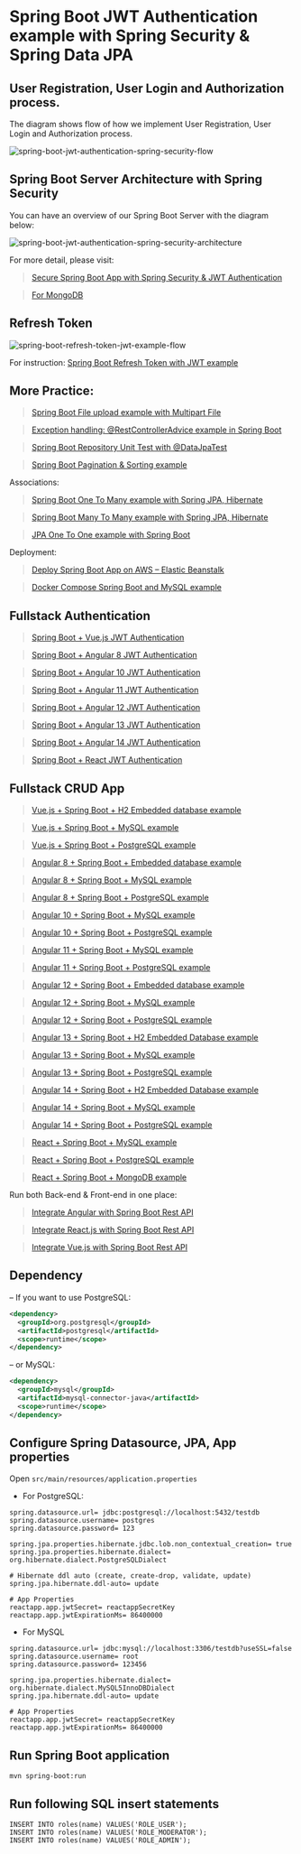 # Spring Boot JWT Authentication example with Spring Security & Spring Data JPA

## User Registration, User Login and Authorization process.
The diagram shows flow of how we implement User Registration, User Login and Authorization process.

![spring-boot-jwt-authentication-spring-security-flow](spring-boot-jwt-authentication-spring-security-flow.png)

## Spring Boot Server Architecture with Spring Security
You can have an overview of our Spring Boot Server with the diagram below:

![spring-boot-jwt-authentication-spring-security-architecture](spring-boot-jwt-authentication-spring-security-architecture.png)

For more detail, please visit:
> [Secure Spring Boot App with Spring Security & JWT Authentication](https://reactapp.com/spring-boot-jwt-authentication/)

> [For MongoDB](https://reactapp.com/spring-boot-jwt-auth-mongodb/)

## Refresh Token

![spring-boot-refresh-token-jwt-example-flow](spring-boot-refresh-token-jwt-example-flow.png)

For instruction: [Spring Boot Refresh Token with JWT example](https://reactapp.com/spring-boot-refresh-token-jwt/)

## More Practice:
> [Spring Boot File upload example with Multipart File](https://reactapp.com/spring-boot-file-upload/)

> [Exception handling: @RestControllerAdvice example in Spring Boot](https://reactapp.com/spring-boot-restcontrolleradvice/)

> [Spring Boot Repository Unit Test with @DataJpaTest](https://reactapp.com/spring-boot-unit-test-jpa-repo-datajpatest/)

> [Spring Boot Pagination & Sorting example](https://www.reactapp.com/spring-boot-pagination-sorting-example/)

Associations:
> [Spring Boot One To Many example with Spring JPA, Hibernate](https://www.reactapp.com/jpa-one-to-many/)

> [Spring Boot Many To Many example with Spring JPA, Hibernate](https://www.reactapp.com/jpa-many-to-many/)

> [JPA One To One example with Spring Boot](https://www.reactapp.com/jpa-one-to-one/)

Deployment:
> [Deploy Spring Boot App on AWS – Elastic Beanstalk](https://www.reactapp.com/deploy-spring-boot-aws-eb/)

> [Docker Compose Spring Boot and MySQL example](https://www.reactapp.com/docker-compose-spring-boot-mysql/)

## Fullstack Authentication

> [Spring Boot + Vue.js JWT Authentication](https://reactapp.com/spring-boot-vue-js-authentication-jwt-spring-security/)

> [Spring Boot + Angular 8 JWT Authentication](https://reactapp.com/angular-spring-boot-jwt-auth/)

> [Spring Boot + Angular 10 JWT Authentication](https://reactapp.com/angular-10-spring-boot-jwt-auth/)

> [Spring Boot + Angular 11 JWT Authentication](https://reactapp.com/angular-11-spring-boot-jwt-auth/)

> [Spring Boot + Angular 12 JWT Authentication](https://www.reactapp.com/angular-12-spring-boot-jwt-auth/)

> [Spring Boot + Angular 13 JWT Authentication](https://www.reactapp.com/angular-13-spring-boot-jwt-auth/)

> [Spring Boot + Angular 14 JWT Authentication](https://www.reactapp.com/angular-14-spring-boot-jwt-auth/)

> [Spring Boot + React JWT Authentication](https://reactapp.com/spring-boot-react-jwt-auth/)

## Fullstack CRUD App

> [Vue.js + Spring Boot + H2 Embedded database example](https://www.reactapp.com/spring-boot-vue-js-crud-example/)

> [Vue.js + Spring Boot + MySQL example](https://www.reactapp.com/spring-boot-vue-js-mysql/)

> [Vue.js + Spring Boot + PostgreSQL example](https://www.reactapp.com/spring-boot-vue-js-postgresql/)

> [Angular 8 + Spring Boot + Embedded database example](https://www.reactapp.com/angular-spring-boot-crud/)

> [Angular 8 + Spring Boot + MySQL example](https://reactapp.com/angular-spring-boot-crud/)

> [Angular 8 + Spring Boot + PostgreSQL example](https://reactapp.com/angular-spring-boot-postgresql/)

> [Angular 10 + Spring Boot + MySQL example](https://reactapp.com/angular-10-spring-boot-crud/)

> [Angular 10 + Spring Boot + PostgreSQL example](https://reactapp.com/angular-10-spring-boot-postgresql/)

> [Angular 11 + Spring Boot + MySQL example](https://reactapp.com/angular-11-spring-boot-crud/)

> [Angular 11 + Spring Boot + PostgreSQL example](https://reactapp.com/angular-11-spring-boot-postgresql/)

> [Angular 12 + Spring Boot + Embedded database example](https://www.reactapp.com/angular-12-spring-boot-crud/)

> [Angular 12 + Spring Boot + MySQL example](https://www.reactapp.com/angular-12-spring-boot-mysql/)

> [Angular 12 + Spring Boot + PostgreSQL example](https://www.reactapp.com/angular-12-spring-boot-postgresql/)

> [Angular 13 + Spring Boot + H2 Embedded Database example](https://www.reactapp.com/spring-boot-angular-13-crud/)

> [Angular 13 + Spring Boot + MySQL example](https://www.reactapp.com/spring-boot-angular-13-mysql/)

> [Angular 13 + Spring Boot + PostgreSQL example](https://www.reactapp.com/spring-boot-angular-13-postgresql/)

> [Angular 14 + Spring Boot + H2 Embedded Database example](https://www.reactapp.com/spring-boot-angular-14-crud/)

> [Angular 14 + Spring Boot + MySQL example](https://www.reactapp.com/spring-boot-angular-14-mysql/)

> [Angular 14 + Spring Boot + PostgreSQL example](https://www.reactapp.com/spring-boot-angular-14-postgresql/)

> [React + Spring Boot + MySQL example](https://reactapp.com/react-spring-boot-crud/)

> [React + Spring Boot + PostgreSQL example](https://reactapp.com/spring-boot-react-postgresql/)

> [React + Spring Boot + MongoDB example](https://reactapp.com/react-spring-boot-mongodb/)

Run both Back-end & Front-end in one place:
> [Integrate Angular with Spring Boot Rest API](https://reactapp.com/integrate-angular-spring-boot/)

> [Integrate React.js with Spring Boot Rest API](https://reactapp.com/integrate-reactjs-spring-boot/)

> [Integrate Vue.js with Spring Boot Rest API](https://reactapp.com/integrate-vue-spring-boot/)

## Dependency
– If you want to use PostgreSQL:
```xml
<dependency>
  <groupId>org.postgresql</groupId>
  <artifactId>postgresql</artifactId>
  <scope>runtime</scope>
</dependency>
```
– or MySQL:
```xml
<dependency>
  <groupId>mysql</groupId>
  <artifactId>mysql-connector-java</artifactId>
  <scope>runtime</scope>
</dependency>
```
## Configure Spring Datasource, JPA, App properties
Open `src/main/resources/application.properties`
- For PostgreSQL:
```
spring.datasource.url= jdbc:postgresql://localhost:5432/testdb
spring.datasource.username= postgres
spring.datasource.password= 123

spring.jpa.properties.hibernate.jdbc.lob.non_contextual_creation= true
spring.jpa.properties.hibernate.dialect= org.hibernate.dialect.PostgreSQLDialect

# Hibernate ddl auto (create, create-drop, validate, update)
spring.jpa.hibernate.ddl-auto= update

# App Properties
reactapp.app.jwtSecret= reactappSecretKey
reactapp.app.jwtExpirationMs= 86400000
```
- For MySQL
```
spring.datasource.url= jdbc:mysql://localhost:3306/testdb?useSSL=false
spring.datasource.username= root
spring.datasource.password= 123456

spring.jpa.properties.hibernate.dialect= org.hibernate.dialect.MySQL5InnoDBDialect
spring.jpa.hibernate.ddl-auto= update

# App Properties
reactapp.app.jwtSecret= reactappSecretKey
reactapp.app.jwtExpirationMs= 86400000
```
## Run Spring Boot application
```
mvn spring-boot:run
```

## Run following SQL insert statements
```
INSERT INTO roles(name) VALUES('ROLE_USER');
INSERT INTO roles(name) VALUES('ROLE_MODERATOR');
INSERT INTO roles(name) VALUES('ROLE_ADMIN');
```
